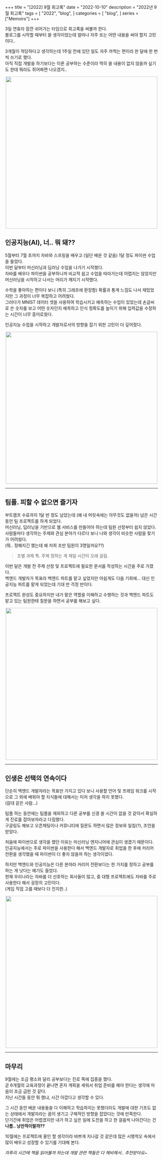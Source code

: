 +++
title = "[2022] 9월 회고록"
date = "2022-10-10"
description = "2022년 9월 회고록"
tags = [
    "2022",
    "blog",
]
categories = [
    "blog",
]
series = ["Memoirs"]
+++

3일 연휴라 잠깐 쉬어가는 타임으로 회고록을 써볼까 한다. <br> 블로그를 시작할 때부터 쓸 생각이었는데 얼마나 자주 또는 어떤 내용을 써야 할지 고민이다..

3개월이 적당하다고 생각하는데 1주일 전에 있던 일도 자주 까먹는 편이라 한 달에 한 번씩 쓰기로 했다. <br> 아직 직접 개발을 하기보다는 이론 공부하는 수준이라 딱히 쓸 내용이 없지 않을까 싶기도 한데 뭐라도 쥐어짜면 나오겠지..
<p align="center"><img src="https://github.com/kmseunh/blog/assets/105186724/243fd889-2d0c-471a-bda6-40bde17ae563" width="500"></p>

<!--more-->

## 인공지능(AI), 너.. 뭐 돼??

5월부터 7월 초까지 자바와 스프링을 배우고 (일단 배운 것 같음) 1달 정도 파이썬 수업을 들었다. <br> 이번 달부터 머신러닝과 딥러닝 수업을 나가기 시작했다. <br> 자바를 배우다 파이썬을 공부하니까 비교적 쉽고 수업을 따라가는데 어렵지는 않았지만 머신러닝을 시작하고 나서는 머리가 깨지기 시작했다.

수학을 좋아하는 편이다 보니 (특히 그래프에 환장함) 확률과 통계 느낌도 나서 재밌었지만 그 과정이 너무 복잡하고 어려웠다. <br> 그러다가 MNIST 데이터 셋을 사용하여 학습시키고 예측하는 수업이 있었는데 손글씨로 쓴 숫자를 보고 어떤 숫자인지 예측하고 인식 정확도를 높이기 위해 입력값을 수정하는 시간이 너무 흥미로웠다.

인공지능 수업을 시작하고 개발자로서의 방향을 잡기 위한 고민이 더 깊어졌다.
<p align="center"><img src="https://github.com/kmseunh/blog/assets/105186724/74530ca3-cb63-43d3-b0b0-0c65487400ef" width="500"></p>

<hr>

## 팀플. 피할 수 없으면 즐기자

부트캠프 수료까지 1달 반 정도 남았는데 (왜 내 머릿속에는 아무것도 없을까) 남은 시간 동안 팀 프로젝트를 하게 되었다. <br> 머신러닝, 딥러닝을 기반으로 웹 서비스를 만들어야 하는데 팀원 선정부터 쉽지 않았다. <br> 사람들마다 생각하는 주제와 관심 분야가 다르다 보니 나와 생각이 비슷한 사람을 찾기가 어려웠다. <br> (뭐.. 정해지긴 했는데 왜 저희 조만 팀원이 3명일까요??)
> 조별 과제 특. 주제 정하는 게 제일 시간이 오래 걸림.

이번 달은 개발 전 주제 선정 및 프로젝트에 필요한 문서를 작성하는 시간을 주로 가졌다. <br> 백엔드 개발자가 목표라 백엔드 파트를 맡고 싶었지만 아쉽게도 다음 기회에... 대신 인공지능 파트를 맡게 되었는데 기대 반 걱정 반이다.

프로젝트 완성도 중요하지만 내가 맡은 역할을 이해하고 수행하는 것과 백엔드 파트도 맡고 있는 팀원한테 질문을 하면서 공부를 해보고 싶다.
<p align="center"><img src="https://github.com/kmseunh/blog/assets/105186724/272cc9cc-3bba-4472-878d-11666d23ff6f" width="500"></p>

<hr>

## 인생은 선택의 연속이다

단순히 백엔드 개발자라는 목표만 가지고 있다 보니 사용할 언어 및 프레임 워크를 시작으로 그 외에 배워야 할 지식들에 대해서는 미처 생각을 하지 못했다. <br> (갈대 같은 사람...)

팀플 하는 동안에는 팀플을 제외하고 다른 공부를 신경 쓸 시간이 없을 것 같아서 확실하게 진로를 잡아보자라고 다짐했다. <br>
구글링도 해보고 오픈채팅이나 커뮤니티에 질문도 하면서 많은 정보와 일침(?), 조언을 받았다.

처음에 파이썬으로 생각을 했던 이유는 머신러닝 엔지니어에 관심이 생겼기 때문이다. <br> 인공지능에서는 주로 파이썬을 사용한다 해서 백엔드 개발자로 취업을 한 후에 커리어 전환을 생각했을 때 파이썬이 더 좋지 않을까 하는 생각이었다.

하지만 백엔드와 인공지능은 다른 분야라 커리어 전환보다는 한 가지를 정하고 공부를 하는 게 낫다는 얘기도 들었다. <br> 현재 우리나라는 자바를 더 선호하는 회사들이 많고, 중 대형 프로젝트에도 자바를 주로 사용한다 해서 굉장히 고민이다. <br> (게임 직업 고를 때보다 더 진지한..)
<p align="center"><img src="https://github.com/kmseunh/blog/assets/105186724/f33041db-26ea-47b0-8af8-2dfbefbca207" width="500"></p>

<hr>

## 마무리

9월에는 조금 평소와 달리 공부보다는 진로 쪽에 집중을 했다. <br> 곧 6개월의 교육과정이 끝나면 혼자 계획을 세워서 취업 준비를 해야 한다는 생각에 마음이 조금 급한 것 같다. <br> 지난 시간들 동안 뭐 했냐, 시간 아깝다고 생각할 수 있다.

그 시간 동안 배운 내용들을 다 이해하고 학습하지는 못했더라도 개발에 대한 기초도 없는 상태에서 개발자라는 꿈이 생기고 구체적인 방향을 잡았다는 것에 만족한다. <br> 단기간에 취업은 어렵겠지만 내가 하고 싶은 일에 도전을 하고 한 걸음씩 나아간다는 건 **나름.. 낭만적이랄까??**

10월에는 프로젝트에 올인 할 생각이라 바쁘게 지나갈 것 같은데 많은 시행착오 속에서 많이 배우고 성장할 수 있기를 기대해 본다.

_자투리 시간에 책을 읽어볼까 하는데 개발 관련 책들은 다 헤비해서.. 추천받아요~_
